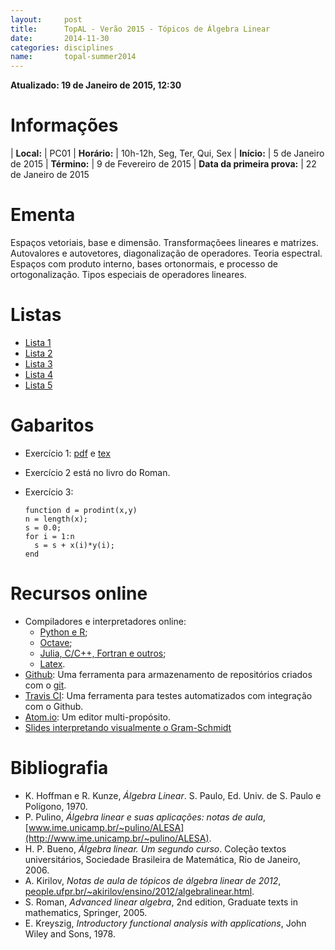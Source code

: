 ```yaml
---
layout:     post
title:      TopAL - Verão 2015 - Tópicos de Álgebra Linear
date:       2014-11-30
categories: disciplines
name:       topal-summer2014
---
```

**Atualizado: 19 de Janeiro de 2015, 12:30**

# Informações

  | **Local:**   | PC01
  | **Horário:** | 10h-12h, Seg, Ter, Qui, Sex
  | **Início:**  | 5 de Janeiro de 2015
  | **Término:** | 9 de Fevereiro de 2015
  | **Data da primeira prova:** | 22 de Janeiro de 2015

# Ementa

Espaços vetoriais, base e dimensão.
Transformaçõees lineares e matrizes.
Autovalores e autovetores, diagonalização de operadores.
Teoria espectral.
Espaços com produto interno, bases ortonormais, e
processo de ortogonalização.
Tipos especiais de operadores lineares.

# Listas

  - [Lista 1](/disciplinas/topal2015/lista1.pdf)
  - [Lista 2](/disciplinas/topal2015/lista2.pdf)
  - [Lista 3](/disciplinas/topal2015/lista3.pdf)
  - [Lista 4](/disciplinas/topal2015/lista4.pdf)
  - [Lista 5](/disciplinas/topal2015/lista5.pdf)

# Gabaritos

  - Exercício 1: [pdf](/disciplinas/topal2015/ex2015-01-06.pdf) e
    [tex](/disciplinas/topal2015/ex2015-01-06.tex)
  - Exercício 2 está no livro do Roman.
  - Exercício 3:

        function d = prodint(x,y)
        n = length(x);
        s = 0.0;
        for i = 1:n
          s = s + x(i)*y(i);
        end

# Recursos online

  - Compiladores e interpretadores online:
    - [Python e R](https://www.getdatajoy.com);
    - [Octave](http://octave-online.net/);
    - [Julia, C/C++, Fortran e outros](http://www.tutorialspoint.com/codingground.htm);
    - [Latex](https://www.sharelatex.com/?r=09a71589&rm=d&rs=b).
  - [Github](https://github.com/): Uma ferramenta para armazenamento de
    repositórios criados com o [git](http://git-scm.com/).
  - [Travis CI](https://travis-ci.org/): Uma ferramenta para testes automatizados
    com integração com o Github.
  - [Atom.io](https://atom.io/): Um editor multi-propósito.
  - [Slides interpretando visualmente o
    Gram-Schmidt](/disciplinas/topal2015/gram_schmidt_slides.pdf)

# Bibliografia

  - K. Hoffman e R. Kunze, _Álgebra Linear_. S. Paulo, Ed. Univ.
    de S. Paulo e Polígono, 1970.
  - P. Pulino, _Álgebra linear e suas aplicações: notas de aula_,
    [www.ime.unicamp.br/~pulino/ALESA](http://www.ime.unicamp.br/~pulino/ALESA).
  - H. P. Bueno, _Álgebra linear. Um segundo curso_. Coleção textos
    universitários, Sociedade Brasileira de Matemática, Rio de Janeiro, 2006.
  - A. Kirilov, _Notas de aula de tópicos de álgebra linear de 2012_,
    [people.ufpr.br/~akirilov/ensino/2012/algebralinear.html](http://people.ufpr.br/~akirilov/ensino/2012/algebralinear.html).
  - S. Roman, _Advanced linear algebra_, 2nd edition, Graduate texts in
    mathematics, Springer, 2005.
  - E. Kreyszig, _Introductory functional analysis with applications_,
    John Wiley and Sons, 1978.
